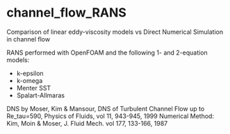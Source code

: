 # channel_flow_RANS
Comparison of linear eddy-viscosity models vs Direct Numerical Simulation in channel flow

RANS performed with OpenFOAM and the following 1- and 2-equation models:
- k-epsilon
- k-omega
- Menter SST
- Spalart-Allmaras

DNS by Moser, Kim & Mansour, DNS of Turbulent Channel Flow up to Re_tau=590, Physics of Fluids, vol 11, 943-945, 1999
Numerical Method: Kim, Moin & Moser, J. Fluid Mech. vol 177, 133-166, 1987
